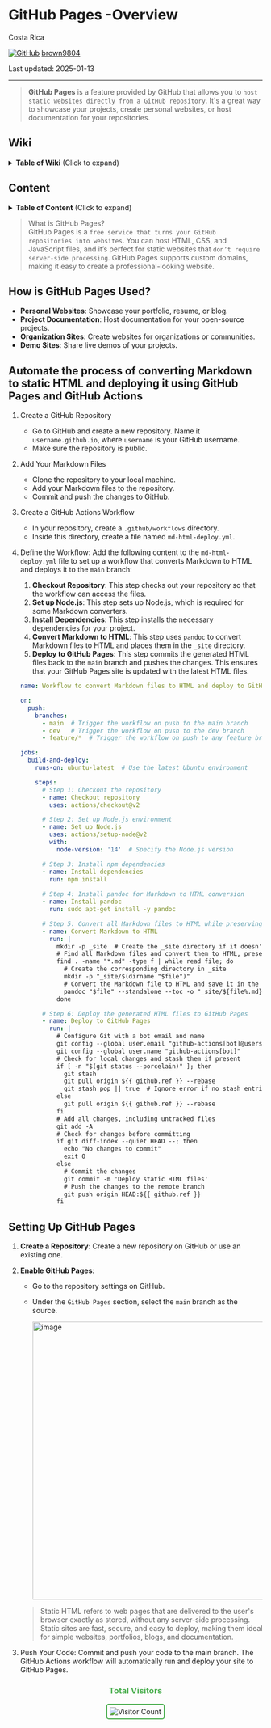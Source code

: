 # GitHub Pages -Overview 

Costa Rica

[![GitHub](https://img.shields.io/badge/--181717?logo=github&logoColor=ffffff)](https://github.com/) [brown9804](https://github.com/brown9804)

Last updated: 2025-01-13

----------------------

> **GitHub Pages** is a feature provided by GitHub that allows you to `host static websites directly from a GitHub repository`. It's a great way to showcase your projects, create personal websites, or host documentation for your repositories. 

## Wiki 

<details>
<summary><b>Table of Wiki</b> (Click to expand)</summary>

- [Websites for you and your projects](https://pages.github.com/)
- [Essentials of automated application deployment with GitHub Actions and GitHub Pages](https://resources.github.com/learn/pathways/automation/essentials/automated-application-deployment-with-github-actions-and-pages/)

</details>

## Content 

<details>
<summary><b>Table of Content</b> (Click to expand)</summary>

- [Wiki](#wiki)
- [Content](#content)
- [How is GitHub Pages Used?](#how-is-github-pages-used)
- [Automate the process of converting Markdown to static HTML and deploying it using GitHub Pages and GitHub Actions](#automate-the-process-of-converting-markdown-to-static-html-and-deploying-it-using-github-pages-and-github-actions)
- [Setting Up GitHub Pages](#setting-up-github-pages)

</details>

> What is GitHub Pages? <br/>
> GitHub Pages is a `free service that turns your GitHub repositories into websites`. You can host HTML, CSS, and JavaScript files, and it’s perfect for static websites that `don’t require server-side processing`. GitHub Pages supports custom domains, making it easy to create a professional-looking website.

## How is GitHub Pages Used?
- **Personal Websites**: Showcase your portfolio, resume, or blog.
- **Project Documentation**: Host documentation for your open-source projects.
- **Organization Sites**: Create websites for organizations or communities.
- **Demo Sites**: Share live demos of your projects.

## Automate the process of converting Markdown to static HTML and deploying it using GitHub Pages and GitHub Actions

1. Create a GitHub Repository
      - Go to GitHub and create a new repository. Name it `username.github.io`, where `username` is your GitHub username.
      - Make sure the repository is public.
2. Add Your Markdown Files
      - Clone the repository to your local machine.
      - Add your Markdown files to the repository.
      - Commit and push the changes to GitHub.
3. Create a GitHub Actions Workflow
      - In your repository, create a `.github/workflows` directory.
      - Inside this directory, create a file named `md-html-deploy.yml`.
4. Define the Workflow: Add the following content to the `md-html-deploy.yml` file to set up a workflow that converts Markdown to HTML and deploys it to the `main` branch:
      1. **Checkout Repository**: This step checks out your repository so that the workflow can access the files.
      2. **Set up Node.js**: This step sets up Node.js, which is required for some Markdown converters.
      3. **Install Dependencies**: This step installs the necessary dependencies for your project.
      4. **Convert Markdown to HTML**: This step uses `pandoc` to convert Markdown files to HTML and places them in the `_site` directory.
      5. **Deploy to GitHub Pages**: This step commits the generated HTML files back to the `main` branch and pushes the changes. This ensures that your GitHub Pages site is updated with the latest HTML files.
      
      ```yaml
      name: Workflow to convert Markdown files to HTML and deploy to GitHub Pages
      
      on:
        push:
          branches:
            - main  # Trigger the workflow on push to the main branch
            - dev   # Trigger the workflow on push to the dev branch
            - feature/*  # Trigger the workflow on push to any feature branch
      
      jobs:
        build-and-deploy:
          runs-on: ubuntu-latest  # Use the latest Ubuntu environment
      
          steps:
            # Step 1: Checkout the repository
            - name: Checkout repository
              uses: actions/checkout@v2
      
            # Step 2: Set up Node.js environment
            - name: Set up Node.js
              uses: actions/setup-node@v2
              with:
                node-version: '14'  # Specify the Node.js version
      
            # Step 3: Install npm dependencies
            - name: Install dependencies
              run: npm install
              
            # Step 4: Install pandoc for Markdown to HTML conversion
            - name: Install pandoc
              run: sudo apt-get install -y pandoc
      
            # Step 5: Convert all Markdown files to HTML while preserving directory structure
            - name: Convert Markdown to HTML
              run: |
                mkdir -p _site  # Create the _site directory if it doesn't exist
                # Find all Markdown files and convert them to HTML, preserving directory structure
                find . -name "*.md" -type f | while read file; do
                  # Create the corresponding directory in _site
                  mkdir -p "_site/$(dirname "$file")"
                  # Convert the Markdown file to HTML and save it in the corresponding directory
                  pandoc "$file" --standalone --toc -o "_site/${file%.md}.html"
                done
      
            # Step 6: Deploy the generated HTML files to GitHub Pages
            - name: Deploy to GitHub Pages
              run: |
                # Configure Git with a bot email and name
                git config --global user.email "github-actions[bot]@users.noreply.github.com"
                git config --global user.name "github-actions[bot]"
                # Check for local changes and stash them if present
                if [ -n "$(git status --porcelain)" ]; then
                  git stash
                  git pull origin ${{ github.ref }} --rebase
                  git stash pop || true  # Ignore error if no stash entries to pop
                else
                  git pull origin ${{ github.ref }} --rebase
                fi
                # Add all changes, including untracked files
                git add -A
                # Check for changes before committing
                if git diff-index --quiet HEAD --; then
                  echo "No changes to commit"
                  exit 0
                else
                  # Commit the changes
                  git commit -m 'Deploy static HTML files'
                  # Push the changes to the remote branch
                  git push origin HEAD:${{ github.ref }}
                fi
      ```

## Setting Up GitHub Pages
1. **Create a Repository**: Create a new repository on GitHub or use an existing one.
2. **Enable GitHub Pages**:
   - Go to the repository settings on GitHub.
   - Under the `GitHub Pages` section, select the `main` branch as the source.
  
     <img width="550" alt="image" src="https://github.com/user-attachments/assets/6143fc94-5e77-45c5-8680-4f269b0dc242" />

    > Static HTML refers to web pages that are delivered to the user's browser exactly as stored, without any server-side processing. Static sites are fast, secure, and easy to deploy, making them ideal for simple websites, portfolios, blogs, and documentation.
3. Push Your Code: Commit and push your code to the main branch. The GitHub Actions workflow will automatically run and deploy your site to GitHub Pages.

<div align="center">
  <h3 style="color: #4CAF50;">Total Visitors</h3>
  <img src="https://profile-counter.glitch.me/brown9804/count.svg" alt="Visitor Count" style="border: 2px solid #4CAF50; border-radius: 5px; padding: 5px;"/>
</div>
